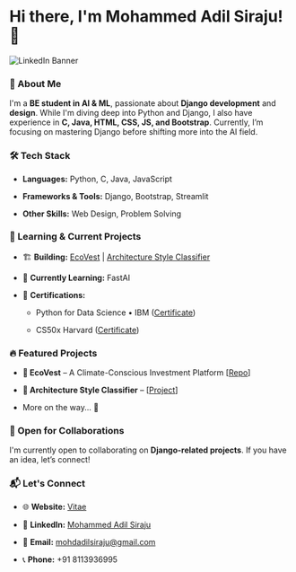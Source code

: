 Hi there, I'm Mohammed Adil Siraju! 👋
======================================
![LinkedIn Banner](https://github.com/user-attachments/assets/9ef604a6-f7e4-4034-89fa-ffd92d661607)


### 🚀 About Me

I'm a **BE student in AI & ML**, passionate about **Django development** and **design**. While I'm diving deep into Python and Django, I also have experience in **C, Java, HTML, CSS, JS, and Bootstrap**. Currently, I’m focusing on mastering Django before shifting more into the AI field.

### 🛠️ Tech Stack

*   **Languages:** Python, C, Java, JavaScript
    
*   **Frameworks & Tools:** Django, Bootstrap, Streamlit
    
*   **Other Skills:** Web Design, Problem Solving
    

### 🌱 Learning & Current Projects

*   🏗 **Building:** [EcoVest](https://github.com/adilsiraju/Ecovest) | [Architecture Style Classifier](https://adilsiraju.github.io/Architecture-Style-Classifier/)
    
*   🎯 **Currently Learning:** FastAI
    
*   📜 **Certifications:**
    
    *   Python for Data Science • IBM ([Certificate](https://www.credly.com/badges/3ddec349-51e9-4746-9ca9-361f86abe275/linked_in_profile))
        
    *   CS50x Harvard ([Certificate](https://cs50.harvard.edu/certificates/dd51f4e9-ae15-4b97-b7d2-a327ed19e692))
        

### 🔥 Featured Projects

*   **🌿 EcoVest** – A Climate-Conscious Investment Platform \[[Repo](https://github.com/adilsiraju/Ecovest)\]

*   **🏪 Architecture Style Classifier** –  [[Project](https://adilsiraju.github.io/Architecture-Style-Classifier/)\]
    
*   More on the way... 🚧
    

### 🤝 Open for Collaborations

I'm currently open to collaborating on **Django-related projects**. If you have an idea, let’s connect!

### 📬 Let's Connect

*   🌐 **Website:** [Vitae](https://adilsiraju.github.io)
    
*   💼 **LinkedIn:** [Mohammed Adil Siraju](https://linkedin.com/in/mohammed-adil-siraju)
    
*   📧 **Email:** mohdadilsiraju@gmail.com
    
*   📞 **Phone:** +91 8113936995
